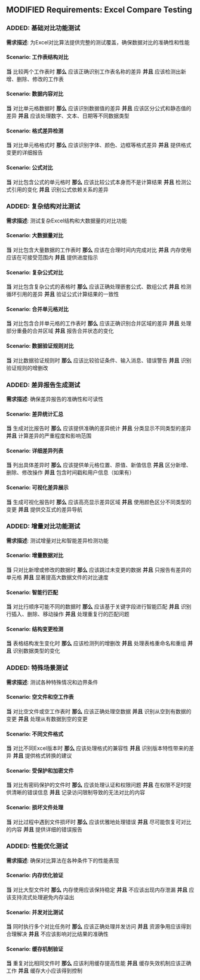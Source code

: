 ## MODIFIED Requirements: Excel Compare Testing

### ADDED: 基础对比功能测试
**需求描述**: 为Excel对比算法提供完整的测试覆盖，确保数据对比的准确性和性能

#### Scenario: 工作表结构对比
**当** 比较两个工作表时
**那么** 应该正确识别工作表名称的差异
**并且** 应该检测出新增、删除、修改的工作表

#### Scenario: 数据内容对比
**当** 对比单元格数据时
**那么** 应该识别数据值的差异
**并且** 应该区分公式和静态值的差异
**并且** 应该处理数字、文本、日期等不同数据类型

#### Scenario: 格式差异检测
**当** 对比单元格格式时
**那么** 应该识别字体、颜色、边框等格式差异
**并且** 提供格式变更的详细报告

#### Scenario: 公式对比
**当** 对比包含公式的单元格时
**那么** 应该比较公式本身而不是计算结果
**并且** 检测公式引用的变化
**并且** 识别公式依赖关系的差异

### ADDED: 复杂结构对比测试
**需求描述**: 测试复杂Excel结构和大数据量的对比功能

#### Scenario: 大数据量对比
**当** 对比包含大量数据的工作表时
**那么** 应该在合理时间内完成对比
**并且** 内存使用应该在可接受范围内
**并且** 提供进度指示

#### Scenario: 复杂公式对比
**当** 对比包含复杂公式的表格时
**那么** 应该正确处理嵌套公式、数组公式
**并且** 检测循环引用的差异
**并且** 验证公式计算结果的一致性

#### Scenario: 合并单元格对比
**当** 对比包含合并单元格的工作表时
**那么** 应该正确识别合并区域的差异
**并且** 处理部分重叠的合并区域
**并且** 报告合并状态的变化

#### Scenario: 数据验证规则对比
**当** 对比数据验证规则时
**那么** 应该比较验证条件、输入消息、错误警告
**并且** 识别验证规则的增删改

### ADDED: 差异报告生成测试
**需求描述**: 确保差异报告的准确性和可读性

#### Scenario: 差异统计汇总
**当** 生成对比报告时
**那么** 应该提供准确的差异统计
**并且** 分类显示不同类型的差异
**并且** 计算差异的严重程度和影响范围

#### Scenario: 详细差异列表
**当** 列出具体差异时
**那么** 应该提供单元格位置、原值、新值信息
**并且** 区分新增、删除、修改操作
**并且** 包含时间戳和用户信息（如果有）

#### Scenario: 可视化差异展示
**当** 生成可视化报告时
**那么** 应该高亮显示差异区域
**并且** 使用颜色区分不同类型的变更
**并且** 提供交互式的差异导航

### ADDED: 增量对比功能测试
**需求描述**: 测试增量对比和智能差异检测功能

#### Scenario: 增量数据对比
**当** 只对比新增或修改的数据时
**那么** 应该跳过未变更的数据
**并且** 只报告有差异的单元格
**并且** 显著提高大数据文件的对比速度

#### Scenario: 智能行匹配
**当** 对比行顺序可能不同的数据时
**那么** 应该基于关键字段进行智能匹配
**并且** 识别行插入、删除、移动操作
**并且** 处理重复行的匹配问题

#### Scenario: 结构变更检测
**当** 表格结构发生变化时
**那么** 应该检测列的增删改
**并且** 处理表格重命名和重组
**并且** 识别数据类型的变化

### ADDED: 特殊场景测试
**需求描述**: 测试各种特殊情况和边界条件

#### Scenario: 空文件和空工作表
**当** 对比空文件或空工作表时
**那么** 应该正确处理空数据
**并且** 识别从空到有数据的变更
**并且** 处理从有数据到空的变更

#### Scenario: 不同文件格式
**当** 对比不同Excel版本时
**那么** 应该处理格式的兼容性
**并且** 识别版本特性带来的差异
**并且** 提供格式转换的建议

#### Scenario: 受保护和加密文件
**当** 对比有密码保护的文件时
**那么** 应该处理认证和权限问题
**并且** 在权限不足时提供清晰的错误信息
**并且** 记录访问限制导致的无法对比的内容

#### Scenario: 损坏文件处理
**当** 对比过程中遇到文件损坏时
**那么** 应该优雅地处理错误
**并且** 尽可能恢复可对比的内容
**并且** 提供详细的错误报告

### ADDED: 性能优化测试
**需求描述**: 确保对比算法在各种条件下的性能表现

#### Scenario: 内存优化验证
**当** 对比大型文件时
**那么** 内存使用应该保持稳定
**并且** 不应该出现内存泄漏
**并且** 应该支持流式处理避免内存溢出

#### Scenario: 并发对比测试
**当** 同时执行多个对比任务时
**那么** 应该正确处理并发访问
**并且** 资源争用应该得到合理解决
**并且** 不应该影响对比结果的准确性

#### Scenario: 缓存机制验证
**当** 重复对比相同文件时
**那么** 应该利用缓存提高性能
**并且** 缓存失效机制应该正确工作
**并且** 缓存大小应该得到控制